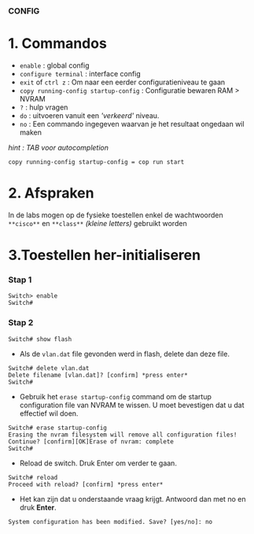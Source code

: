 ###  CONFIG

# 1. Commandos


- ```enable``` : global config
- ```configure terminal``` : interface config
- ```exit``` of ```ctrl z``` : Om naar een eerder configuratieniveau te gaan
- ```copy running-config startup-config``` : Configuratie bewaren RAM > NVRAM
- ```?``` : hulp vragen
- ```do``` : uitvoeren vanuit een *'verkeerd'* niveau.
- ```no``` : Een commando ingegeven waarvan je het resultaat ongedaan wil maken

*hint : TAB voor autocompletion*

```copy running-config startup-config = cop run start```

# 2. Afspraken

In de labs mogen op de fysieke toestellen enkel de wachtwoorden
```**cisco**``` en ```**class**``` *(kleine letters)* gebruikt worden

# 3.Toestellen her-initialiseren

### Stap 1

``` 
Switch> enable
Switch#
```
### Stap 2

```Switch# show flash ```

- Als de ``` vlan.dat ``` file gevonden werd in flash, delete dan deze file.
``` 
Switch# delete vlan.dat
Delete filename [vlan.dat]? [confirm] *press enter*
Switch#
```

- Gebruik het ```erase startup-config``` command om de startup configuration file van
NVRAM te wissen. U moet bevestigen dat u dat effectief wil doen.

``` 
Switch# erase startup-config
Erasing the nvram filesystem will remove all configuration files!
Continue? [confirm][OK]Erase of nvram: complete
Switch#
```

- Reload de switch. Druk Enter om verder te gaan.

``` 
Switch# reload
Proceed with reload? [confirm] *press enter*
```

- Het kan zijn dat u onderstaande vraag krijgt. Antwoord dan met no en druk **Enter**.

``` 
System configuration has been modified. Save? [yes/no]: no
```

